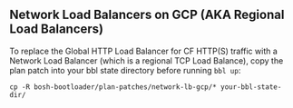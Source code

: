 ## Network Load Balancers on GCP (AKA Regional Load Balancers)

To replace the Global HTTP Load Balancer for CF HTTP(S) traffic with a Network Load Balancer (which is a regional TCP Load Balance), copy the plan patch into your bbl state directory before running `bbl up`:
```
cp -R bosh-bootloader/plan-patches/network-lb-gcp/* your-bbl-state-dir/
```
